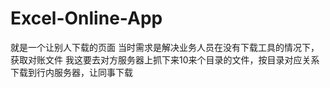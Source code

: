 # Excel-Online-App
 
就是一个让别人下载的页面
当时需求是解决业务人员在没有下载工具的情况下，获取对账文件
我这要去对方服务器上抓下来10来个目录的文件，按目录对应关系下载到行内服务器，让同事下载